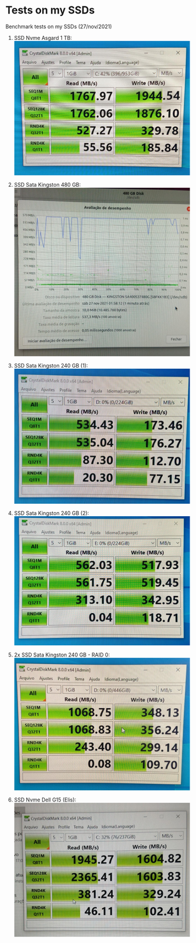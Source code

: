 # Tests on my SSDs

Benchmark tests on my SSDs (27/nov/2021)

1. SSD Nvme Asgard 1 TB:
![SSD Nvme 1TB](/docs/images/ssd-nvme-1tb.jpeg)

2. SSD Sata Kingston 480 GB:
![SSD Sata 480GB](/docs/images/ssd-kingston-480gb.jpeg)

3. SSD Sata Kingston 240 GB (1):
![SSD Sata 240GB (1)](/docs/images/ssd-kingston-240gb-a.jpeg)

4. SSD Sata Kingston 240 GB (2):
![SSD Sata 240GB (2)](/docs/images/ssd-kingston-240gb-b.jpeg)

5. 2x SSD Sata Kingston 240 GB - RAID 0:
![SSD Sata Raid 0](/docs/images/2x-ssd-kingston-240gb-raid0.jpeg)

6. SSD Nvme Dell G15 (Elis):
![SSD Nvme Dell G15](/docs/images/nvme-dell-g15.jpeg)
